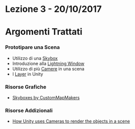 # Lezione 3 - 20/10/2017

# Argomenti Trattati

### Prototipare una Scena

* Utilizzo di una [Skybox](https://docs.unity3d.com/Manual/class-Skybox.html)
* Introduzione alla [Lightning Window](https://docs.unity3d.com/Manual/GlobalIllumination.html)
* Utilizzo di più [Camere](https://docs.unity3d.com/Manual/class-Camera.html) in una scena
* I [Layer](https://docs.unity3d.com/Manual/Layers.html) in Unity

### Risorse Grafiche

* [Skyboxes by CustomMapMakers](http://www.custommapmakers.org/skyboxes.php)

### Risorse Addizionali

* [How Unity uses Cameras to render the objects in a scene](https://unity3d.com/learn/tutorials/topics/graphics/cameras)
